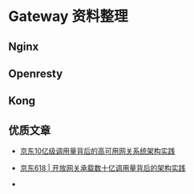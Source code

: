 Gateway 资料整理
==============


## Nginx

## Openresty

## Kong


## 优质文章

+ [京东10亿级调用量背后的高可用网关系统架构实践](http://www.yunweipai.com/archives/23653.html)

+ [京东618 | 开放网关承载数十亿调用量背后的架构实践](https://mp.weixin.qq.com/s/6sNeqaIvjCeoPmb1KNJwXg)

+ []()
